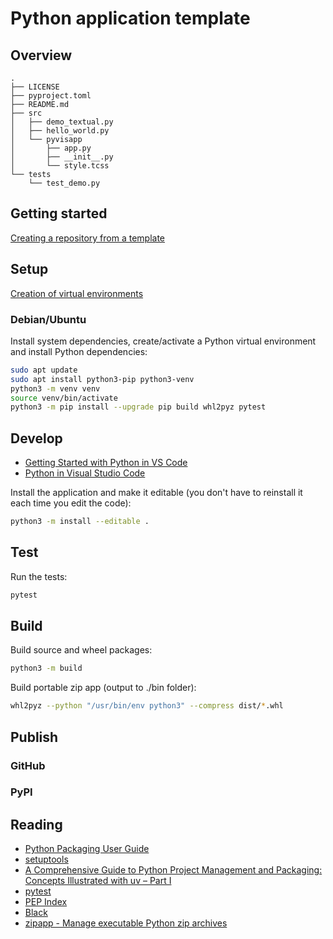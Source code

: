 # Python application template

## Overview

```
.
├── LICENSE
├── pyproject.toml
├── README.md
├── src
│   ├── demo_textual.py
│   ├── hello_world.py
│   └── pyvisapp
│       ├── app.py
│       ├── __init__.py
│       └── style.tcss
└── tests
    └── test_demo.py
```

## Getting started

[Creating a repository from a template](https://docs.github.com/en/repositories/creating-and-managing-repositories/creating-a-repository-from-a-template)

## Setup

[Creation of virtual environments](https://docs.python.org/3/library/venv.html)

### Debian/Ubuntu

Install system dependencies, create/activate a Python virtual environment and install Python dependencies:
```sh
sudo apt update
sudo apt install python3-pip python3-venv
python3 -m venv venv
source venv/bin/activate
python3 -m pip install --upgrade pip build whl2pyz pytest
```

## Develop

 - [Getting Started with Python in VS Code](https://code.visualstudio.com/docs/python/python-tutorial)
 - [Python in Visual Studio Code](https://code.visualstudio.com/docs/languages/python)

Install the application and make it editable (you don't have to reinstall it each time you edit the code):
```sh
python3 -m install --editable .
```

## Test

Run the tests:
```sh
pytest
```

## Build

Build source and wheel packages:
```sh
python3 -m build
```

Build portable zip app (output to ./bin folder):
```sh
whl2pyz --python "/usr/bin/env python3" --compress dist/*.whl
```

## Publish

### GitHub

### PyPI

## Reading
 - [Python Packaging User Guide](https://packaging.python.org/en/latest/#)
 - [setuptools](https://setuptools.pypa.io/en/latest/#)
 - [A Comprehensive Guide to Python Project Management and Packaging: Concepts Illustrated with uv – Part I](https://reinforcedknowledge.com/a-comprehensive-guide-to-python-project-management-and-packaging-concepts-illustrated-with-uv-part-i/)
 - [pytest](https://docs.pytest.org/en/stable/#)
 - [PEP Index](https://peps.python.org/#)
 - [Black](https://black.readthedocs.io/en/stable/)
 - [zipapp - Manage executable Python zip archives](https://docs.python.org/fr/3/library/zipapp.html)
